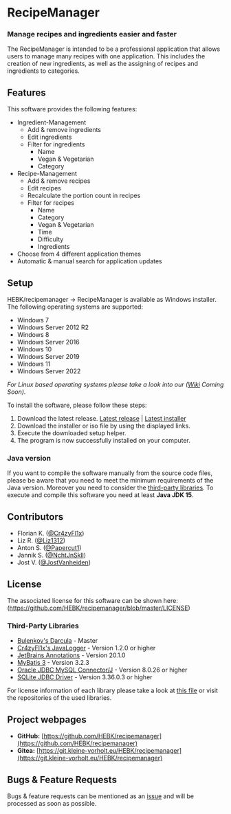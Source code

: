 # RecipeManager
### Manage recipes and ingredients easier and faster

The RecipeManager is intended to be a professional application that allows users to manage many
recipes with one application. This includes the creation of new ingredients, as well as the
assigning of recipes and ingredients to categories.

## Features
This software provides the following features:
- Ingredient-Management
  - Add & remove ingredients
  - Edit ingredients
  - Filter for ingredients
    - Name
    - Vegan & Vegetarian
    - Category
- Recipe-Management
  - Add & remove recipes
  - Edit recipes
  - Recalculate the portion count in recipes
  - Filter for recipes
    - Name
    - Category
    - Vegan & Vegetarian
    - Time
    - Difficulty
    - Ingredients
- Choose from 4 different application themes
- Automatic & manual search for application updates

## Setup
HEBK/recipemanager -> RecipeManager is available as Windows installer.
The following operating systems are supported:
- Windows 7
- Windows Server 2012 R2
- Windows 8
- Windows Server 2016
- Windows 10
- Windows Server 2019
- Windows 11
- Windows Server 2022

_For Linux based operating systems please take a look into our ([Wiki]() Coming Soon)._

To install the software, please follow these steps:
1. Download the latest release. [Latest release](https://github.com/HEBK/recipemanager/releases/latest) | [Latest installer](https://cdn.sarpex.eu/software/hebk/recipemanager/dl/download.php?type=exe)
2. Download the installer or iso file by using the displayed links.
3. Execute the downloaded setup helper.
4. The program is now successfully installed on your computer.

### Java version
If you want to compile the software manually from the source code files, please be aware that you need to meet the minimum requirements of the Java version. Moreover you need to consider the [third-party libraries](#third-party-libraries).
To execute and compile this software you need at least **Java JDK 15**.

## Contributors
- Florian K. ([@Cr4zyFl1x](https://github.com/Cr4zyFl1x))
- Liz R. ([@Liz1312](https://github.com/Liz1312))
- Anton S. ([@Papercut1](https://github.com/Papercut1))
- Jannik S. ([@NchtJnSkll](https://github.com/NchtJnSkll))
- Jost V. ([@JostVanheiden](https://github.com/JostVanheiden))

## License
The associated license for this software can be shown here:
(https://github.com/HEBK/recipemanager/blob/master/LICENSE)

### Third-Party Libraries
- [Bulenkov's Darcula](https://github.com/bulenkov/Darcula) - Master
- [Cr4zyFl1x's JavaLogger](https://github.com/Cr4zyFl1x/JavaLogger) - Version 1.2.0 or higher
- [JetBrains Annotations](https://github.com/JetBrains/java-annotations) - Version 20.1.0
- [MyBatis 3](https://github.com/mybatis/mybatis-3) - Version 3.2.3
- [Oracle JDBC MySQL Connector/J](https://github.com/mysql/mysql-connector-j) - Version 8.0.26 or higher
- [SQLite JDBC Driver](https://github.com/xerial/sqlite-jdbc) - Version 3.36.0.3 or higher

For license information of each library please take a look at [this file](https://github.com/HEBK/recipemanager/blob/master/resources/licenses/THIRD-PARTY) or visit the repositories of the used libraries.

## Project webpages
- **GitHub:** [https://github.com/HEBK/recipemanager](https://github.com/HEBK/recipemanager)
- **Gitea:** [https://git.kleine-vorholt.eu/HEBK/recipemanager](https://git.kleine-vorholt.eu/HEBK/recipemanager)

## Bugs & Feature Requests
Bugs & feature requests can be mentioned as an [issue](https://github.com/HEBK/recipemanager/issues) and will be processed as soon as possible.